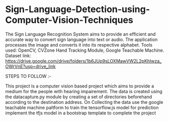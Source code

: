# Sign-Language-Detection-using-Computer-Vision-Techniques
The Sign Language Recognition System aims to provide an efficient and accurate way to 
convert sign language into text or audio. The application processes the image and converts 
it into its respective alphabet.
Tools used:  OpenCV, CVZone Hand Tracking Module, Google Teachable Machine.
Dataset link: https://drive.google.com/drive/folders/1b6JUp9sLOXMawVW2L2pKhlwza_OWrVnE?usp=drive_link


STEPS TO FOLLOW :-

This project is a computer vision based project which aims to provide a medium for the people with hearing impairement.
The data is created using the datacapture.py module by creating a set of directories beforehand according to the destination address.
On Collecting the data use the google teachable machine paltform to train the tensorflow.js model for prediction
implement the tfjs model in a bootstrap template to complete the project
